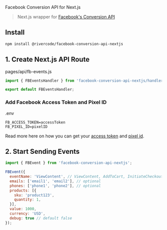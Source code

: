 Facebook Conversion API for Next.js

> Next.js wrapper for [Facebook's Conversion API](https://developers.facebook.com/docs/marketing-api/conversions-api/)

## Install

```bash
npm install @rivercode/facebook-conversion-api-nextjs
```

## 1. Create Next.js API Route
pages/api/fb-events.js
```jsx
import { FBEventsHandler } from 'facebook-conversion-api-nextjs/handlers';

export default FBEventsHandler;
```

### Add Facebook Access Token and Pixel ID
.env
```dotenv
FB_ACCESS_TOKEN=accessToken
FB_PIXEL_ID=pixelID
```

Read more here on how you can get your [access token](https://developers.facebook.com/docs/marketing-api/conversions-api/get-started/#access-token) and [pixel id](https://www.facebook.com/business/help/952192354843755?id=1205376682832142).

## 2. Start Sending Events
```jsx
import { FBEvent } from 'facebook-conversion-api-nextjs';

FBEvent({
  eventName: 'ViewContent', // ViewContent, AddToCart, InitiateCheckout or Purchase
  emails: ['email1', 'email2'], // optional
  phones: ['phone1', 'phone2'], // optional
  products: [{
    sku: 'product123',
    quantity: 1,
  }],
  value: 1000,
  currency: 'USD',
  debug: true // default false
});
```
